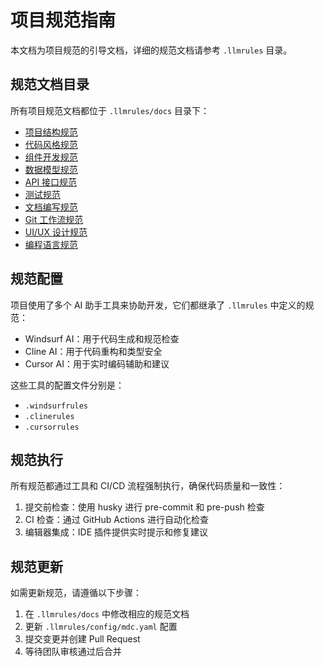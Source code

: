# 项目规范指南

本文档为项目规范的引导文档，详细的规范文档请参考 `.llmrules` 目录。

## 规范文档目录

所有项目规范文档都位于 `.llmrules/docs` 目录下：

- [项目结构规范](../../.llmrules/docs/project-structure.mdc)
- [代码风格规范](../../.llmrules/docs/code-style.mdc)
- [组件开发规范](../../.llmrules/docs/component.mdc)
- [数据模型规范](../../.llmrules/docs/data-model.mdc)
- [API 接口规范](../../.llmrules/docs/api.mdc)
- [测试规范](../../.llmrules/docs/testing.mdc)
- [文档编写规范](../../.llmrules/docs/documentation.mdc)
- [Git 工作流规范](../../.llmrules/docs/git-workflow.mdc)
- [UI/UX 设计规范](../../.llmrules/docs/ui-ux.mdc)
- [编程语言规范](../../.llmrules/docs/language.mdc)

## 规范配置

项目使用了多个 AI 助手工具来协助开发，它们都继承了 `.llmrules` 中定义的规范：

- Windsurf AI：用于代码生成和规范检查
- Cline AI：用于代码重构和类型安全
- Cursor AI：用于实时编码辅助和建议

这些工具的配置文件分别是：
- `.windsurfrules`
- `.clinerules`
- `.cursorrules`

## 规范执行

所有规范都通过工具和 CI/CD 流程强制执行，确保代码质量和一致性：

1. 提交前检查：使用 husky 进行 pre-commit 和 pre-push 检查
2. CI 检查：通过 GitHub Actions 进行自动化检查
3. 编辑器集成：IDE 插件提供实时提示和修复建议

## 规范更新

如需更新规范，请遵循以下步骤：

1. 在 `.llmrules/docs` 中修改相应的规范文档
2. 更新 `.llmrules/config/mdc.yaml` 配置
3. 提交变更并创建 Pull Request
4. 等待团队审核通过后合并